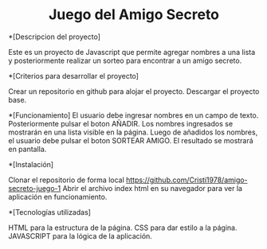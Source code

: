 <h1 align="center">Juego del Amigo Secreto</h1>


*[Descripcion del proyecto]

  Este es un proyecto de Javascript que permite agregar nombres a una lista y posteriormente realizar un sorteo para encontrar a un amigo secreto.


*[Criterios para desarrollar el proyecto]

  Crear un repositorio en github para alojar el proyecto.
  Descargar el proyecto base.


*[Funcionamiento]
  El usuario debe ingresar nombres en un campo de texto.
  Posteriormente pulsar el boton AÑADIR.
  Los nombres ingresados se mostrarán en una lista visible en la página.
  Luego de añadidos los nombres, el usuario debe pulsar el boton SORTEAR AMIGO.
  El resultado se mostrará en pantalla.


*[Instalación]

  Clonar el repositorio de forma local
  https://github.com/Cristi1978/amigo-secreto-juego-1
  Abrir el archivo index html en su navegador para ver la aplicación en funcionamiento.

*[Tecnologías utilizadas]

  HTML para la estructura de la página.
  CSS para dar estilo a la página.
  JAVASCRIPT para la lógica de la aplicación.

